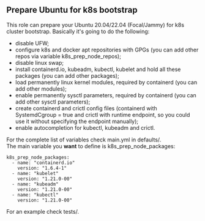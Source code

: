 ## Prepare Ubuntu for k8s bootstrap
This role can prepare your Ubuntu 20.04/22.04 (Focal/Jammy) for k8s cluster bootstrap. Basically it's going to do the following:
- disable UFW;
- configure k8s and docker apt repositories with GPGs (you can add other repos via variable k8s_prep_node_repos);
- disable linux swap;
- install containerd.io, kubeadm, kubectl, kubelet and hold all these packages (you can add other packages);
- load permanently linux kernel modules, required by containerd (you can add other modules);
- enable permanently sysctl parameters, required by containerd (you can add other sysctl parameters);
- create containerd and crictl config files (containerd with SystemdCgroup = true and crictl with runtime endpoint, so you could use it without specifying the endpoint manually);
- enable autocompletion for kubectl, kubeadm and crictl.

For the complete list of variables check main.yml in defaults/.<br />
The main variable you **want** to define is k8s_prep_node_packages:
```
k8s_prep_node_packages:
  - name: "containerd.io"
    version: "1.6.4-1"
  - name: "kubelet"
    version: "1.21.0-00"
  - name: "kubeadm"
    version: "1.21.0-00"
  - name: "kubectl"
    version: "1.21.0-00"
```
For an example check tests/.